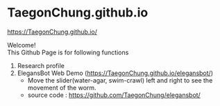 # TaegonChung.github.io
https://TaegonChung.github.io/

Welcome!  
This Github Page is for following functions  
1. Research profile
2. ElegansBot Web Demo (https://TaegonChung.github.io/elegansbot/)
    - Move the slider(water-agar, swim-crawl) left and right to see the movement of the worm.
    - source code : https://github.com/TaegonChung/elegansbot/
